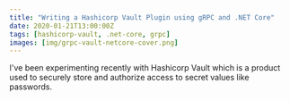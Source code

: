 ```yaml
---
title: "Writing a Hashicorp Vault Plugin using gRPC and .NET Core"
date: 2020-01-21T13:00:00Z
tags: [hashicorp-vault, .net-core, grpc]
images: [img/grpc-vault-netcore-cover.png]
---
```


I've been experimenting recently with Hashicorp Vault which is a product used to securely store and authorize access to secret values like passwords. 